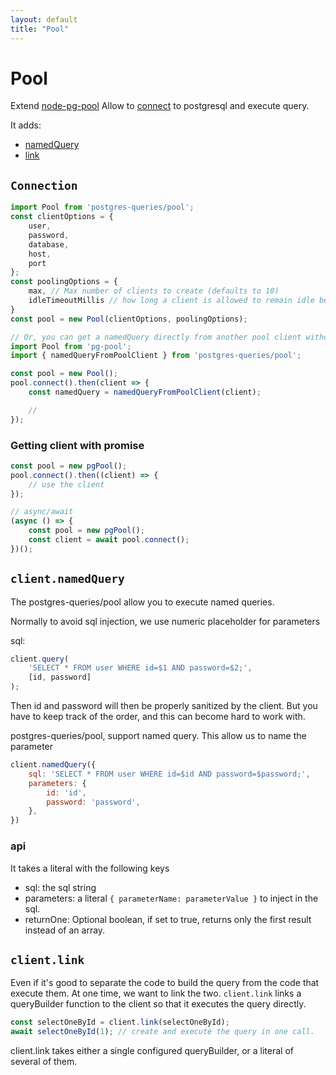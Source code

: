 ```yaml
---
layout: default
title: "Pool"
---
```

# Pool
Extend [node-pg-pool](https://github.com/brianc/node-pg-pool)
Allow to [connect](#connection) to postgresql and execute query.

It adds:
- [namedQuery](#clientnamedquery)
- [link](#clientlink)

## `Connection`
```js
import Pool from 'postgres-queries/pool';
const clientOptions = {
    user,
    password,
    database,
    host,
    port
};
const poolingOptions = {
    max, // Max number of clients to create (defaults to 10)
    idleTimeoutMillis // how long a client is allowed to remain idle before being closed (defaults to 30 000 ms)
}
const pool = new Pool(clientOptions, poolingOptions);

// Or, you can get a namedQuery directly from another pool client without decorating it:
import Pool from 'pg-pool';
import { namedQueryFromPoolClient } from 'postgres-queries/pool';

const pool = new Pool();
pool.connect().then(client => {
    const namedQuery = namedQueryFromPoolClient(client);

    //
});
```

### Getting client with promise
```js
const pool = new pgPool();
pool.connect().then((client) => {
    // use the client
});

// async/await
(async () => {
    const pool = new pgPool();
    const client = await pool.connect();
})();
```

## `client.namedQuery`

The postgres-queries/pool allow you to execute named queries.

Normally to avoid sql injection, we use numeric placeholder for parameters

sql:
```js
client.query(
    'SELECT * FROM user WHERE id=$1 AND password=$2;',
    [id, password]
);
```

Then id and password will then be properly sanitized by the client.
But you have to keep track of the order, and this can become hard to work with.

postgres-queries/pool, support named query.
This allow us to name the parameter

```js
client.namedQuery({
    sql: 'SELECT * FROM user WHERE id=$id AND password=$password;',
    parameters: {
        id: 'id',
        password: 'password',
    },
})
```

### api
It takes a literal with the following keys

- sql: the sql string
- parameters: a literal `{ parameterName: parameterValue }` to inject in the sql.
- returnOne: Optional boolean, if set to true, returns only the first result instead of an array.


## `client.link`
Even if it's good to separate the code to build the query from the code that execute them. At one time, we want to link the two.
`client.link` links a queryBuilder function to the client so that it executes the query directly.

```js
const selectOneById = client.link(selectOneById);
await selectOneById(1); // create and execute the query in one call.
```

client.link takes either a single configured queryBuilder, or a literal of several of them.


